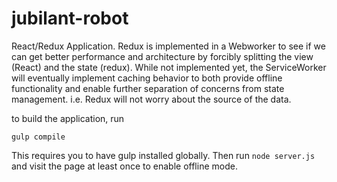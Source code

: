 # jubilant-robot

React/Redux Application.  Redux is implemented in a Webworker to see if we can get better performance and architecture by forcibly splitting the view (React) and the state (redux).  While not implemented yet, the ServiceWorker will eventually implement caching behavior to both provide offline functionality and enable further separation of concerns from state management. i.e. Redux will not worry about the source of the data.

to build the application, run

```
gulp compile
```

This requires you to have gulp installed globally.  Then run `node server.js` and visit the page at least once to enable offline mode.

